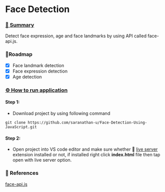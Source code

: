 # Face Detection
### [📝 Summary](#-blog-)
  Detect face expression, age and face landmarks by using API called face-api.js.

<!-- ROADMAP -->
### 🚧Roadmap

- [x] Face landmark detection
- [x] Face expression detection
- [x] Age detection

### [⚙️ How to run application ](#orm)
  #### Step 1:
   - Download project by using following command
   ```
   git clone https://github.com/saranathan-u/Face-Detection-Using-JavaScript.git
   ```
  #### Step 2:
   - Open project into VS code editor and make sure whether 🔴 [live server](https://marketplace.visualstudio.com/items?itemName=ritwickdey.LiveServer) extension installed or not, if installed right click **index.html** file then tap open with live server option.


### 🔗 References
[face-api.js](https://justadudewhohacks.github.io/face-api.js/docs/index.html)
